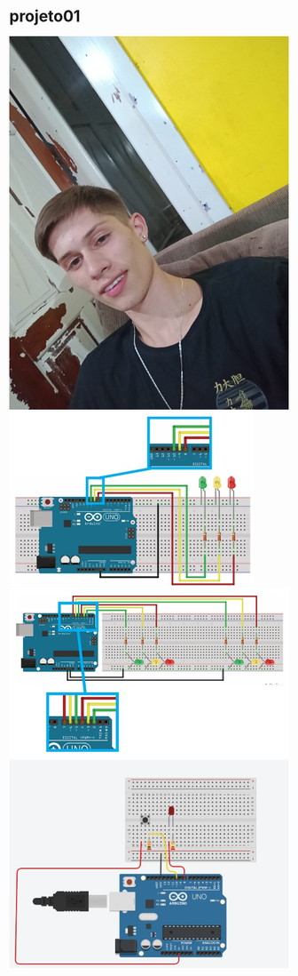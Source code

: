# projeto01
![alt text](<WhatsApp Image 2025-06-12 at 15.03.06.jpeg>)
![alt text](image.png)
![alt text](image-1.png)
![alt text](image-2.png)